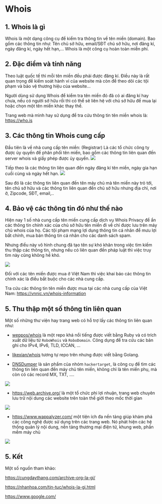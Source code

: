 # Whois

## 1. Whois là gì
Whois là một dạng công cụ  để kiểm tra thông tin về tên miền (domain). Bao gồm các thông tin như: Tên chủ sở hữu, email/SĐT chủ sở hữu, nơi đăng kí, ngày đăng kí, ngày hết hạn,... Whois là một công cụ hoàn toàn miễn phí.
## 2. Đặc điểm và tính năng
Theo luật quốc tế thì mỗi tên miền đều phải được đăng kí. Điều này là rất quan trọng để kiểm soát hành vi của website mà còn để theo dõi các tội phạm và bảo vệ thương hiệu của website...

Người dùng sử dụng Whois để kiểm tra tên miền đó đã có ai đăng kí hay chưa, nếu có người sở hữu rồi thì có thể sẽ liên hệ với chủ sở hữu để mua lại hoặc chọn một tên miền khác thay thế. 

Trang web mà mình hay sử dụng để tra cứu thông tin tên miền whois là: https://who.is

## 3. Các thông tin Whois cung cấp
Đầu tiên là về nhà cung cấp tên miền: (Registrar)
Là các tổ chức công ty được ủy quyền để phân phối tên miền, bao gồm các thông tin  liên quan đến server whois và giấy phép được ủy quyền.
![](https://i.imgur.com/L8AZ2FV.png)

Tiếp theo là các thông tin liên quan đến ngày đăng kí tên miền, ngày gia hạn cuồi cùng và ngày hết hạn.
![](https://i.imgur.com/rQPMk7p.png)

Sau đó là các thông tin liên quan đến tên máy chủ mà tên miền này trỏ tới, tên chủ sở hữu và các thông tin liên quan đến chủ sở hữu nhưng địa chỉ, nơi ở, Zipcode, SĐT, email,..

## 4. Bảo vệ các thông tin đó như thế nào
Hiện nay 1 số nhà cung cấp tên miền cung cấp dịch vụ Whois Privacy để ẩn các thông tin chính xác của chủ sở hữu tên miền đi về chỉ được lưu trên máy chủ whois của họ. Các tội phạm mạng lợi dụng thông tin cá nhân để mưu lợi bất chính, mua bán thông tin cá nhân cho các danh sách spam. 

Nhưng điều này vô hình chung đã tạo tên sự khó khăn trong việc tìm kiếm thu thập các thông tin, nhưng nếu có liên quan đến pháp luật thì việc truy tìm này cũng không hề khó.

![](https://i.imgur.com/mjiYq2S.png)

Đối với các tên miền được mua ở Việt Nam thì việc khai báo các thông tin chính xác là điều bắt buộc cho các nhà cung cấp.

Tra cứu các thông tin tên miền được mua tại các nhà cung cấp của Việt Nam: https://vnnic.vn/whois-information

## 5. Thu thập một số thông tin liên quan
Một số những thư viện hay trang web có hỗ trợ lấy các thông tin liên quan như:

* [weppos/whois](https://github.com/weppos/whois) là một repo khá nổi tiếng được viết bằng Ruby và có trích xuất dữ liệu từ `RoboWhois` và `RoboDomain`. Công dụng để tra cứu các bản ghi cho IPv4, IPv6, TLD, ICCAN, ...

* [likexian/whois](https://github.com/likexian/whois) tương tự repo trên nhưng được viết bằng Golang.

* [DNSDumper](https://dnsdumpster.com/) là sản phẩm của nhóm `hackertarget`, là công cụ để tìm các thông tin liên quan đến máy chủ tên miền, không chỉ là tên miền phụ, mà còn có các record MX, TXT, ....

![](https://i.imgur.com/0t3ysRv.png)


* https://web.archive.org/ là một tổ chức phi lợi nhuận, trang web chuyên lưu trữ nội dung các website trên toàn thế giới theo mốc thời gian

![](https://i.imgur.com/DP6tZqq.png)

* https://www.wappalyzer.com/ một tiện ích đa nền tảng giúp khám phá các công nghệ được sử dụng trên các trang web. Nó phát hiện các hệ thống quản lý nội dung, nền tảng thương mại điện tử, khung web, phần mềm máy chủ

![](https://i.imgur.com/askneVc.png)

## 5. Kết
Một số nguồn tham khảo: 

https://cungdaythang.com/archive-org-la-gi/

https://nhanhoa.com/tin-tuc/whois-la-gi.html

https://www.google.com/

